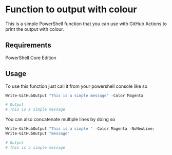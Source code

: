 # Function to output with colour

This is a simple PowerShell function that you can use with GitHub Actions to print the output with colour.

## Requirements

PowerShell Core Edition

## Usage

To use this function just call it from your powershell console like so

```powershell
Write-GitHubOutput "This is a simple message" -Color Magenta

# Output
# This is a simple message
```

You can also concatenate multiple lines by doing so

```powershell
Write-GitHubOutput "This is a simple " -Color Magenta -NoNewLine;
Write-GitHubOutput "message"

# Output
# This is a simple message
```
